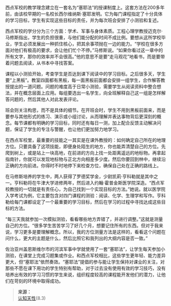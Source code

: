 西点军校的教学理念建立在一套名为“塞耶法”的授课制度上。这套方法在200多年前，由该校早期的一名校长西尔维纳斯·塞耶发明。它为每门课程指定了十分具体的学习目标，学生有实现这些目标的责任，并为每次班会安排了小测验和复述。

西点军校的学分分为三个方面：学术、军事与身体素质。工程心理学教授迈克尔·马修斯指出，学生的负担很重，与他们能分配的时间不成比例。要想从这所学校毕业，学生必须发展出一种抓住核心，把其余事项抛在一边的能力。“学校在很多方面对他们有极高的要求，会让他们忙个不停。”马修斯说。“如果你看过这一章中的所有文字，那你的效率并不会很高。”他的意思不是要“走马观花”地看书，而是要带着问题去阅读，从书本中寻找答案。

课程以小测验开始，考查学生是否达到课下阅读中的学习目标。之后很多天，学生要“上黑板”。教室四面都有黑板，每一面黑板前面都会安排一组学生，合作解答教授提出的一道问题。问题的难度高于日常小测验，需要学生从阅读资料中整合想法，并在概念层面上应用。每组要选出一名学生，向全班解释自己这一组是怎样解答问题的，然后其他人对此发表评论。

班会则关注构思，而不是具体的细节。在开班会时，学生不用到黑板前面来，而是要参与其他形式的练习、演示或小组讨论，从而理解并表达事物背后更深刻的概念。每节课都有明确的学习目标，同时还有每日一测，加上配合反馈主动解决问题，保证了学生的专注与警醒，也让他们更加努力地学习。

在西点军校里，最重要的技能之一其实是在课外教授的：如何确定自己所在的地理方位。只要具备了这项技能，即便身处陌生的地方，你也能弄清楚自己的方位。先爬到树上，或是站上一块高地，在前进的方向上找一处距离遥远的地标物。再拿起指南针，你就可以发现地标物与正北方向相差多少度。然后你要回到林中，继续沿正确的方向前进。你得时不时地停下来检查方位，确保自己处在正确的路线上。

在马修斯培养的学生中，两人获得了罗德奖学金，少尉凯莉·亨科勒就是其中之一。亨科勒将在牛津大学进修两年，然后进入约翰·霍普金斯医学院深造。“西点军校教授的一切就是有责任心，为自己找到一个实现目标的方法。”她说。就以医学院入学考试为例，它主要包含对四门课程的测验：阅读、化学、生理学和写作。亨科勒给每门课都设定了一个最重要的学习目标，然后在学习的过程中寻找达成这些目标的方法。

“每三天我就参加一次模拟测验，看看哪些地方弄错了，并进行调整。”这就是测量自己的方位。“很多学生苦苦学习了好几个月，想要记住所有的东西。但对于我来说，学习更多是要理解概念。所以，我的方位测量方法是这样的，看看这个问题在问什么，更大的主题是什么，然后比照它和我列出的大纲内容是否一致。”

佐治亚州盖恩斯维尔市的河滨军事中学就使用了一套“塞耶法”，让学生每天参加小测验，在课堂上完成习题集或作业。和西点军校相比，这些学生更年轻、能力差异更大，但“塞耶法”依然奏效。“塞耶法”提倡的参与能让学生保持对课业的关注，对那些不愿在课下用功的学生特别有帮助，对于过去没有使用有效的学习技巧，没有培养出有效的学习习惯的学生来说，组织程度较高的课程能开发他们的潜力，让他们在苛刻的环境中取得成功。


>**来源：**  
>[认知天性](/读书/学习/认知天性.md)(8.3)

